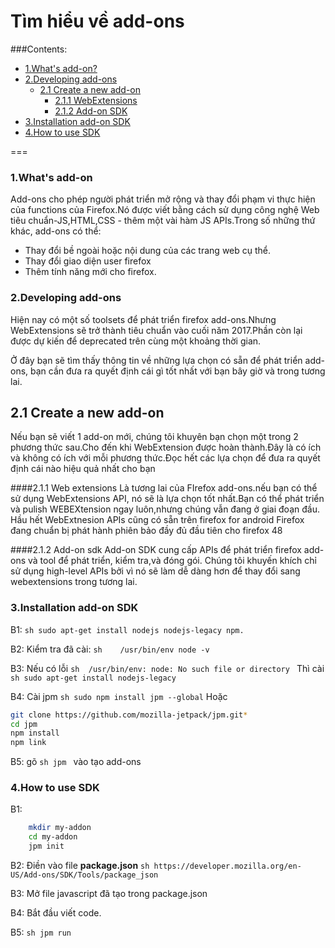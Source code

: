 <a name="top"></a>
# Tìm hiểu về add-ons

###Contents:
- [1.What's add-on?](#concept)
- [2.Developing add-ons](#develop)
  - [2.1 Create a new add-on](#create)
    - [2.1.1 WebExtensions](#extension)
    - [2.1.2 Add-on SDK](#sdk)
- [3.Installation add-on SDK](#install)
- [4.How to use SDK](#use)

===
### 1.What's add-on
<a name="concept"></a>
  Add-ons cho phép người phát triển mở rộng và thay đổi phạm vi thực hiện của functions của Firefox.Nó được viết bằng cách sử dụng công nghệ Web tiêu chuẩn-JS,HTML,CSS - thêm một vài hàm JS APIs.Trong số những thứ khác, add-ons có thể:
<ul> 
   <li>Thay đổi bề ngoài hoặc nội dung của các trang web cụ thể.</li>
   <li>Thay đổi giao diện user firefox</li>
   <li>Thêm tính năng mới cho firefox.</li>
</ul>

<a name="develop"></a>
### 2.Developing add-ons
 Hiện nay có một số toolsets để phát triển firefox add-ons.Nhưng WebExtensions sẽ trở thành tiêu chuẩn vào cuối năm 2017.Phần còn lại được dự kiến để deprecated trên cùng một khoảng thời gian.

 Ở đây bạn sẽ tìm thấy thông tin về những lựa chọn có sẵn để phát triển add-ons, bạn cần đưa ra quyết định cái gì tốt nhất với bạn bây giờ và trong tương lai.

<a name="create"></a>
## 2.1 Create a new add-on
 Nếu bạn sẽ viết 1 add-on mới, chúng tôi khuyên bạn chọn một trong 2 phương thức sau.Cho đến khi WebExtension được hoàn thành.Đây là có ích và không có ích với mỗi phương thức.Đọc hết các lựa chọn để đưa ra quyết định cái nào hiệu quả nhất cho bạn

<a name="extension"></a>
####2.1.1 Web extensions
 Là tương lai của FIrefox add-ons.nếu bạn có thể sử dụng WebExtensions API, nó sẽ là lựa chọn tốt nhất.Bạn có thể phát triển và pulish WEBEXtension ngay luôn,nhưng chúng vẫn đang ở giai đoạn đầu.
Hầu hết WebExtnesion APIs cũng có sẵn trên firefox for android
Firefox đang chuẩn bị phát hành phiên bảo đầy đủ đầu tiên cho firefox 48

<a name="sdk"></a>
####2.1.2 Add-on sdk
 Add-on SDK cung cấp APIs để phát triển firefox add-ons và tool để phát triển, kiểm tra,và đóng gói.
Chúng tôi khuyến khích chỉ sử dụng high-level APIs bởi vì nó sẽ làm dễ dàng hơn để  thay đổi sang webextensions trong tương lai.

<a name="install"></a>
### 3.Installation add-on SDK
B1: ```sh sudo apt-get install nodejs nodejs-legacy npm. ```

B2: Kiểm tra đã cài:
```sh    /usr/bin/env node -v```

B3: Nếu có lỗi 
```sh  /usr/bin/env: node: No such file or directory ```
    Thì cài 
```sh sudo apt-get install nodejs-legacy```

B4: Cài jpm 
```sh sudo npm install jpm --global```
    Hoặc
```sh
git clone https://github.com/mozilla-jetpack/jpm.git*
cd jpm
npm install
npm link
```

B5: gõ
```sh jpm ```
vào tạo add-ons

<a name="use"></a>
### 4.How to use SDK

B1: 
```sh
    mkdir my-addon
    cd my-addon
    jpm init
```

B2: Điền vào file **package.json**
```sh https://developer.mozilla.org/en-US/Add-ons/SDK/Tools/package_json ```

B3: Mở file javascript đã tạo trong package.json

B4: Bắt đầu viết code.

B5: ```sh jpm run ```


